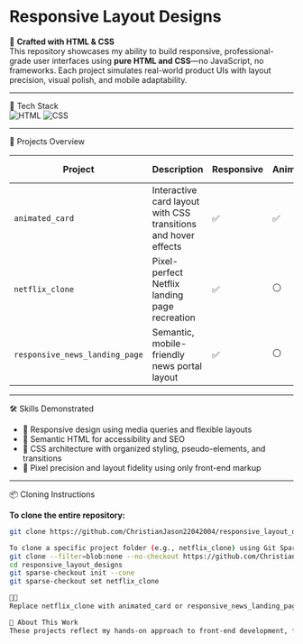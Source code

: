 Responsive Layout Designs
=========================

🎨 **Crafted with HTML & CSS**  
This repository showcases my ability to build responsive, professional-grade user interfaces using **pure HTML and CSS**—no JavaScript, no frameworks. Each project simulates real-world product UIs with layout precision, visual polish, and mobile adaptability.

---

🧰 Tech Stack  
![HTML](https://img.shields.io/badge/HTML5-%23E34F26.svg?style=flat&logo=html5&logoColor=white)
![CSS](https://img.shields.io/badge/CSS3-%231572B6.svg?style=flat&logo=css3&logoColor=white)

---

📁 Projects Overview

| Project                          | Description                                                                 | Responsive | Animation | Layout Fidelity |
|----------------------------------|-----------------------------------------------------------------------------|------------|-----------|-----------------|
| `animated_card`                  | Interactive card layout with CSS transitions and hover effects              | ✅         | ✅        | ⚪              |
| `netflix_clone`                  | Pixel-perfect Netflix landing page recreation                              | ✅         | ⚪        | ✅              |
| `responsive_news_landing_page`  | Semantic, mobile-friendly news portal layout                               | ✅         | ⚪        | ✅              |

---

🛠️ Skills Demonstrated

- 📱 Responsive design using media queries and flexible layouts  
- 🧠 Semantic HTML for accessibility and SEO  
- 🎨 CSS architecture with organized styling, pseudo-elements, and transitions  
- 🧩 Pixel precision and layout fidelity using only front-end markup  

---


📦 Cloning Instructions

**To clone the entire repository:**

```bash
git clone https://github.com/ChristianJason22042004/responsive_layout_designs.git

To clone a specific project folder (e.g., netflix_clone) using Git Sparse Checkout:
git clone --filter=blob:none --no-checkout https://github.com/ChristianJason22042004/responsive_layout_designs.git
cd responsive_layout_designs
git sparse-checkout init --cone
git sparse-checkout set netflix_clone


Replace netflix_clone with animated_card or responsive_news_landing_page to clone other folders.

📌 About This Work
These projects reflect my hands-on approach to front-end development, focusing on clarity, layout mastery, and real-world UI simulation. Built without JavaScript to emphasize the power and flexibility of HTML and CSS alone.


